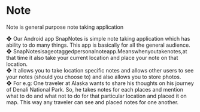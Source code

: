 # Note
Note is general purpose note taking application

❖ Our Android app SnapNotes is simple note taking application which has ability to do many things. This app is basically for all the general audience.<br>
❖ SnapNotesisageotaggedpersonalnoteapp.Meanswhenyoutakenotes,at that time it also take your current location and place your note on that location.<br>
❖ It allows you to take location specific notes and allows other users to see your notes (should you choose to) and also allows you to store photos.<br>
❖ For e.g: One traveler at Alaska wants to share his thoughts on his journey of Denali National Park. So, he takes notes for each places and mention what to do and what not to do for that particular location and placed it on map. This way any traveler can see and placed notes for one another.
